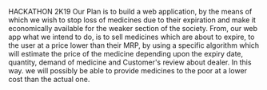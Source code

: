 HACKATHON 2K19
Our Plan is to build a web application, by the means of which we wish to stop loss of medicines due to their expiration and make it economically available for the weaker section of the society.
From, our web app what we intend to do, is to sell medicines which are about to expire, to the user at a price lower than their MRP, by using a specific algorithm which will estimate the price of the medicine depending upon the expiry date, quantity, demand of medicine and Customer's review about dealer. 
In this way. we will possibly be able to provide medicines to the poor at a lower cost than the actual one.
